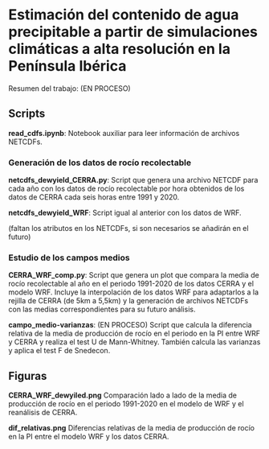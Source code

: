 # Estimación del contenido de agua precipitable a partir de simulaciones climáticas a alta resolución en la Península Ibérica
Resumen del trabajo: (EN PROCESO)

## Scripts

**read_cdfs.ipynb**: Notebook auxiliar para leer información de archivos NETCDFs.

### Generación de los datos de rocío recolectable
**netcdfs_dewyield_CERRA.py**: Script que genera una archivo NETCDF para cada año con los datos de rocío recolectable por hora obtenidos de los datos de CERRA cada seis horas entre 1991 y 2020.

**netcdfs_dewyield_WRF**: Script igual al anterior con los datos de WRF.

(faltan los atributos en los NETCDFs, si son necesarios se añadirán en el futuro)

### Estudio de los campos medios
**CERRA_WRF_comp.py**: Script que genera un plot que compara la media de rocío recolectable al año en el periodo 1991-2020 de los datos CERRA y el modelo WRF. Incluye la interpolación de los datos WRF para adaptarlos a la rejilla de CERRA (de 5km a 5,5km) y la generación de archivos NETCDFs con las medias correspondientes para su futuro análisis.

**campo_medio-varianzas**: (EN PROCESO) Script que calcula la diferencia relativa de la media de producción de rocío en el periodo en la PI entre WRF y CERRA y realiza el test U de Mann-Whitney. También calcula las varianzas y aplica el test F de Snedecon.

## Figuras
**CERRA_WRF_dewyiled.png** Comparación lado a lado de la media de producción de rocío en el periodo 1991-2020 en el modelo de WRF y el reanálisis de CERRA.

**dif_relativas.png** Diferencias relativas de la media de producción de rocío en la PI entre el modelo WRF y los datos CERRA.